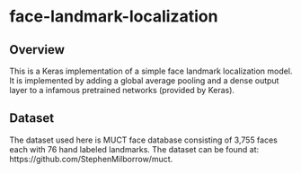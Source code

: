 <h1>face-landmark-localization</h1>
<h2>Overview</h2>
This is a Keras implementation of a simple face landmark localization model. It is implemented by adding a global average pooling and a dense output layer to a infamous pretrained networks (provided by Keras).

<h2>Dataset</h2>
The dataset used here is MUCT face database consisting of 3,755 faces each with 76 hand labeled landmarks. The dataset can be found at: https://github.com/StephenMilborrow/muct.
